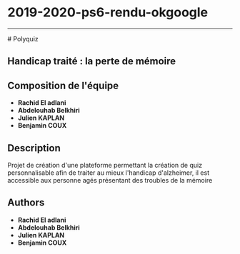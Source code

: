 # 2019-2020-ps6-rendu-okgoogle
<hr>
# Polyquiz

## Handicap traité : la perte de mémoire

## Composition de l'équipe
- **Rachid El adlani** 
- **Abdelouhab Belkhiri**
- **Julien KAPLAN**
- **Benjamin COUX**

## Description
Projet de création d'une plateforme permettant la création de quiz personnalisable afin de traiter au mieux l'handicap d'alzheimer, il est accessible aux personne agés présentant des troubles de la mémoire <br>

## Authors
- **Rachid El adlani** 
- **Abdelouhab Belkhiri**
- **Julien KAPLAN**
- **Benjamin COUX**
